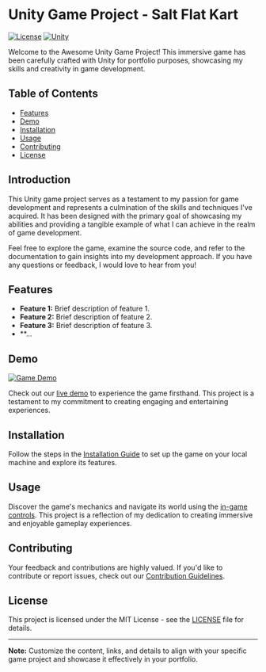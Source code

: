 # Unity Game Project - Salt Flat Kart

[![License](https://img.shields.io/badge/license-MIT-blue.svg)](LICENSE)
[![Unity](https://img.shields.io/badge/Unity-2020.3%2B-blue.svg)](https://unity3d.com/unity/whats-new/2020.3)

Welcome to the Awesome Unity Game Project! This immersive game has been carefully crafted with Unity for portfolio purposes, showcasing my skills and creativity in game development.

## Table of Contents
- [Features](#features)
- [Demo](#demo)
- [Installation](#installation)
- [Usage](#usage)
- [Contributing](#contributing)
- [License](#license)

## Introduction

This Unity game project serves as a testament to my passion for game development and represents a culmination of the skills and techniques I've acquired. It has been designed with the primary goal of showcasing my abilities and providing a tangible example of what I can achieve in the realm of game development.

Feel free to explore the game, examine the source code, and refer to the documentation to gain insights into my development approach. If you have any questions or feedback, I would love to hear from you!

## Features
- **Feature 1:** Brief description of feature 1.
- **Feature 2:** Brief description of feature 2.
- **Feature 3:** Brief description of feature 3.
- **...

## Demo
[![Game Demo](demo-thumbnail.png)](https://link-to-your-demo-or-video)

Check out our [live demo](https://link-to-your-demo-or-video) to experience the game firsthand. This project is a testament to my commitment to creating engaging and entertaining experiences.

## Installation
Follow the steps in the [Installation Guide](docs/installation.md) to set up the game on your local machine and explore its features.

## Usage
Discover the game's mechanics and navigate its world using the [in-game controls](docs/controls.md). This project is a reflection of my dedication to creating immersive and enjoyable gameplay experiences.

## Contributing
Your feedback and contributions are highly valued. If you'd like to contribute or report issues, check out our [Contribution Guidelines](CONTRIBUTING.md).

## License
This project is licensed under the MIT License - see the [LICENSE](LICENSE) file for details.

---

**Note:** Customize the content, links, and details to align with your specific game project and showcase it effectively in your portfolio.